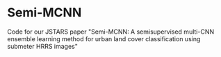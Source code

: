 # Semi-MCNN
Code for our JSTARS paper "Semi-MCNN: A semisupervised multi-CNN ensemble learning method for urban land cover classification using submeter HRRS images"
